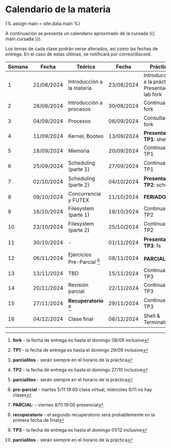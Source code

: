 # Calendario de la materia

{% assign main = site.data.main %}

A continuación se presenta un calendario aproximado de la cursada
({{ main.cursada }}).

Los temas de cada clase podrán verse alterados, así como las fechas de entrega.
En el caso de estas últimas, se notificará por correo/discord.

| Semana | Fecha      | Teórica                                            | Fecha      | Práctica                                          | Eventos                                                   |
|--------|------------|----------------------------------------------------|------------|---------------------------------------------------|-----------------------------------------------------------|
| 1      | 21/08/2024 | Introducción a la materia                          | 23/08/2024 | Introducción a la práctica, Presentación lab fork |                                                           |
| 2      | 28/08/2024 | Introducción a procesos                            | 30/08/2024 | Continuar lab fork                                |                                                           |
| 3      | 04/09/2024 | Procesos                                           | 06/09/2024 | Consultas lab fork                                | Entrega **fork** [^fork]                                  |
| 4      | 11/09/2024 | Kernel, Booteo                                     | 13/09/2024 | **Presentación TP1**: shell                       |                                                           |
| 5      | 18/09/2024 | Memoria                                            | 20/09/2024 | Continuar TP1                                     |                                                           |
| 6      | 25/09/2024 | Scheduling (parte 1)                               | 27/09/2024 | Continuar TP1                                     | Entrega **TP1** [^shell]                                  |
| 7      | 02/10/2024 | Scheduling (parte 2)                               | 04/10/2024 | **Presentación TP2**: sched                       | **Parcialito TP1** [^parcialito]                          |
| 8      | 09/10/2024 | Concurrencia y FUTEX                               | 11/10/2024 | **FERIADO**                                       |                                                           |
| 9      | 16/10/2024 | Filesystem (parte 1)                               | 18/10/2024 | Continuar TP2                                     |                                                           |
| 10     | 23/10/2024 | Filesystem (parte 2)                               | 25/10/2024 | Continuar TP2                                     | Entrega **TP2** [^sched]                                  |
| 11     | 30/10/2024 | -                                                  | 01/11/2024 | **Presentación TP3**: fs                          | **Parcialito TP2** [^parcialito]                          |
| 12     | 06/11/2024 | Ejercicios Pre-Parcial [^pre-parcial]              | 08/11/2024 | **PARCIAL** [^parcial]                            |                                                           |
| 13     | 13/11/2024 | TBD                                                | 15/11/2024 | Continuar TP3                                     |                                                           |
| 14     | 20/11/2024 | Revisión parcial                                   | 22/11/2024 | Continuar TP3                                     |                                                           |
| 15     | 27/11/2024 | **Recuperatorio** [^recu]                          | 29/11/2024 | Continuar TP3                                     | Entrega **TP3** [^fs]                                     |
| 16     | 04/12/2024 | Clase final                                        | 06/12/2024 | Shell & Terminals                                 | **Parcialito TP3** [^parcialito]                          |

[^fork]: **fork** - la fecha de entrega es hasta el domingo 08/09 inclusive
[^shell]: **TP1** - la fecha de entrega es hasta el domingo 29/09 inclusive
[^sched]: **TP2** - la fecha de entrega es hasta el domingo 27/10 inclusive
[^fs]: **TP3** - la fecha de entrega es hasta el domingo 01/12 inclusive
[^parcialito]: **parcialitos** - serán siempre en el horario de la práctica
[^pre-parcial]: **pre-parcial** - martes 5/11 19:00 clase virtual, miércoles 6/11 no hay clases
[^parcial]: **PARCIAL**: - viernes 8/11 19:00 presencial
[^recu]: **recuperatorio** - el segundo recuperatorio será probablemente en la primera fecha de final
